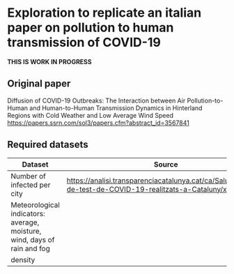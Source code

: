 # Exploration to replicate an italian paper on pollution to human transmission of COVID-19

**THIS IS WORK IN PROGRESS**

## Original paper

Diffusion of COVID-19 Outbreaks: The Interaction between Air Pollution-to-Human and Human-to-Human Transmission Dynamics in Hinterland Regions with Cold Weather and Low Average Wind Speed
https://papers.ssrn.com/sol3/papers.cfm?abstract_id=3567841

## Required datasets

| Dataset | Source |
|---------|--------|
| Number of infected per city | https://analisi.transparenciacatalunya.cat/ca/Salut/Registre-de-test-de-COVID-19-realitzats-a-Cataluny/xuwf-dxjd   | |
| Meteorological indicators: average, moisture, wind, days of rain and fog |  |
| density | |

